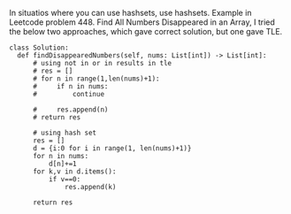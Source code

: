 In situatios where you can use hashsets, use hashsets. Example in Leetcode problem 448. Find All Numbers Disappeared in an Array, I tried the below two approaches, which gave correct solution, but one gave TLE.

  ```
  class Solution:
    def findDisappearedNumbers(self, nums: List[int]) -> List[int]:
        # using not in or in results in tle
        # res = []
        # for n in range(1,len(nums)+1):
        #     if n in nums:
        #         continue

        #     res.append(n)
        # return res

        # using hash set
        res = []
        d = {i:0 for i in range(1, len(nums)+1)}
        for n in nums:
            d[n]+=1
        for k,v in d.items():
            if v==0:
                res.append(k)
        
        return res

  ```

